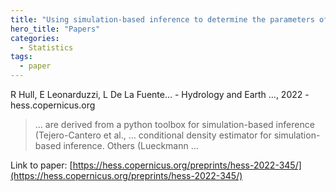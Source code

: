 ```yaml
---
title: "Using simulation-based inference to determine the parameters of an integrated hydrologic model: a case study from the upper Colorado River basin"
hero_title: "Papers"
categories:
  - Statistics
tags:
  - paper
---
```

R Hull, E Leonarduzzi, L De La Fuente… - Hydrology and Earth …, 2022 - hess.copernicus.org



>… are derived from a python toolbox for simulation-based inference (Tejero-Cantero et al., … conditional density estimator for simulation-based inference. Others (Lueckmann …

Link to paper: [https://hess.copernicus.org/preprints/hess-2022-345/](https://hess.copernicus.org/preprints/hess-2022-345/)
